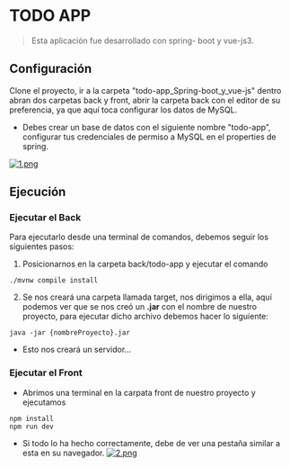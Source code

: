 # TODO APP 
>Esta aplicación fue desarrollado con spring- boot y vue-js3.
## Configuración 
Clone el proyecto, ir a la carpeta "todo-app_Spring-boot_y_vue-js" dentro abran dos carpetas back y front, abrir la carpeta back con el editor de su preferencia, ya que aquí toca configurar los datos de MySQL.
- Debes crear un base de datos con el siguiente nombre "todo-app”, configurar tus credenciales de permiso a MySQL en el properties de spring.

[![1.png](https://i.postimg.cc/wj5fwPCY/1.png)](https://postimg.cc/G42x2M3X)

## Ejecución
### Ejecutar el Back
Para ejecutarlo desde una terminal de comandos, debemos seguir los siguientes pasos:  
1. Posicionarnos en la carpeta back/todo-app y ejecutar el comando
```
./mvnw compile install
```
2. Se nos creará una carpeta llamada target, nos dirigimos a ella, aquí podemos ver que se nos creó un **.jar** con el nombre de nuestro proyecto, para ejecutar dicho archivo debemos hacer lo siguiente:

```
java -jar {nombreProyecto}.jar
```
- Esto nos creará un servidor...

### Ejecutar el Front
- Abrimos una terminal en la carpata front de nuestro proyecto y ejecutamos 
```
npm install
npm run dev
````
- Si todo lo ha hecho correctamente, debe de ver una pestaña similar a esta en su navegador. 
 [![2.png](https://i.postimg.cc/FK5fHCzz/2.png)](https://postimg.cc/RWdCPRcx)
